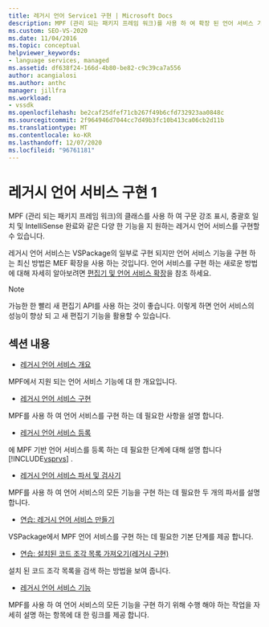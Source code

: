 ```yaml
---
title: 레거시 언어 Service1 구현 | Microsoft Docs
description: MPF (관리 되는 패키지 프레임 워크)를 사용 하 여 확장 된 언어 서비스 기능을 지 원하는 레거시 언어 서비스를 구현 하는 방법에 대해 알아봅니다. 1/2 부.
ms.custom: SEO-VS-2020
ms.date: 11/04/2016
ms.topic: conceptual
helpviewer_keywords:
- language services, managed
ms.assetid: df638f24-166d-4b80-be82-c9c39ca7a556
author: acangialosi
ms.author: anthc
manager: jillfra
ms.workload:
- vssdk
ms.openlocfilehash: be2caf25dfef71cb267f49b6cfd732923aa0848c
ms.sourcegitcommit: 2f964946d7044cc7d49b3fc10b413ca06cb2d11b
ms.translationtype: MT
ms.contentlocale: ko-KR
ms.lasthandoff: 12/07/2020
ms.locfileid: "96761181"
---
```

# <a name="implementing-a-legacy-language-service-1"></a>레거시 언어 서비스 구현 1
MPF (관리 되는 패키지 프레임 워크)의 클래스를 사용 하 여 구문 강조 표시, 중괄호 일치 및 IntelliSense 완료와 같은 다양 한 기능을 지 원하는 레거시 언어 서비스를 구현할 수 있습니다.

 레거시 언어 서비스는 VSPackage의 일부로 구현 되지만 언어 서비스 기능을 구현 하는 최신 방법은 MEF 확장을 사용 하는 것입니다. 언어 서비스를 구현 하는 새로운 방법에 대해 자세히 알아보려면 [편집기 및 언어 서비스 확장](../../extensibility/editor-and-language-service-extensions.md)을 참조 하세요.

> [!NOTE]
> 가능한 한 빨리 새 편집기 API를 사용 하는 것이 좋습니다. 이렇게 하면 언어 서비스의 성능이 향상 되 고 새 편집기 기능을 활용할 수 있습니다.

## <a name="in-this-section"></a>섹션 내용
- [레거시 언어 서비스 개요](../../extensibility/internals/legacy-language-service-overview.md)

 MPF에서 지원 되는 언어 서비스 기능에 대 한 개요입니다.

- [레거시 언어 서비스 구현](../../extensibility/internals/implementing-a-legacy-language-service2.md)

 MPF를 사용 하 여 언어 서비스를 구현 하는 데 필요한 사항을 설명 합니다.

- [레거시 언어 서비스 등록](../../extensibility/internals/registering-a-legacy-language-service1.md)

 에 MPF 기반 언어 서비스를 등록 하는 데 필요한 단계에 대해 설명 합니다 [!INCLUDE[vsprvs](../../code-quality/includes/vsprvs_md.md)] .

- [레거시 언어 서비스 파서 및 검사기](../../extensibility/internals/legacy-language-service-parser-and-scanner.md)

 MPF를 사용 하 여 언어 서비스의 모든 기능을 구현 하는 데 필요한 두 개의 파서를 설명 합니다.

- [연습: 레거시 언어 서비스 만들기](../../extensibility/internals/walkthrough-creating-a-legacy-language-service.md)

 VSPackage에서 MPF 언어 서비스를 구현 하는 데 필요한 기본 단계를 제공 합니다.

- [연습: 설치된 코드 조각 목록 가져오기(레거시 구현)](../../extensibility/internals/walkthrough-getting-a-list-of-installed-code-snippets-legacy-implementation.md)

 설치 된 코드 조각 목록을 검색 하는 방법을 보여 줍니다.

- [레거시 언어 서비스 기능](../../extensibility/internals/legacy-language-service-features1.md)

 MPF를 사용 하 여 언어 서비스의 모든 기능을 구현 하기 위해 수행 해야 하는 작업을 자세히 설명 하는 항목에 대 한 링크를 제공 합니다.
